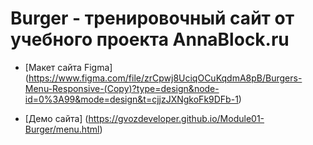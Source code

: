 # Burger - тренировочный сайт от учебного проекта AnnaBlock.ru

* [Макет сайта Figma] (https://www.figma.com/file/zrCpwj8UciqOCuKqdmA8pB/Burgers-Menu-Responsive-(Copy)?type=design&node-id=0%3A99&mode=design&t=cjjzJXNgkoFk9DFb-1)

* [Демо сайта] (https://gvozdeveloper.github.io/Module01-Burger/menu.html)